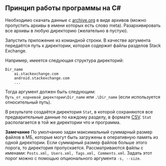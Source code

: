## Принцип работы программы на C\#

Необходимо скачать данные с [archive.org](https://archive.org/details/stackexchange) в виде архивов (можно пропустить архивы в имени которых есть слово meta). Разархивировать все архивы в любую директорию (желательно в пустую).

Запустить приложение из командной строки. В качестве аргумента передаётся путь к директории, которая содержит файлы разделов Stack Exchange.

Например, имеется следующая структура директорий:
```
Dir_name
    ai.stackexchange.com
    android.stackexchange.com
    ...
```
Тогда аргумент должен быть следующим: `Путь_от_корневой_директории\Dir_name` или `.\Dir_name` (если используется относительный путь).

В результате создаётся директория `Stat`, в которой сохраняются все предварительные данные по каждому разделу, в формате [CSV](https://tools.ietf.org/html/rfc4180). `Stat` располагается в той же директории что и программа.

**Замечание** По умолчанию задан максимальный суммарный размер файлов в МБ, которые могут быть загружены в оперативную память из одной директории. Если суммарный размер файлов больше этого порога, то директория пропускается. Рассматриваются файлы с именами: `Posts.xml, Users.xml, Tags.xml, Comments.xml`. Задать этот порог можно с помощью опционального аргумента `-s, --size`.
